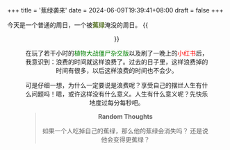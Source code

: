 +++
title = '蕉绿袭来'
date = 2024-06-09T19:39:41+08:00
draft = false
+++

今天是一个普通的周日，一个被<font color="#5d782e"><b>蕉绿</b></font>淹没的周日。
{{<figure src="/images/green-banana.png" height=225 align=center >}}

在玩了若干小时的<font color="green">植物大战僵尸杂交版</font>以及刷了一晚上的<font color="red">小红书</font>后，我意识到：浪费的时间就这样浪费了。过去的日子里，这样浪费掉的时间有很多，以后这样浪费的时间也不会少。

可是仔细一想，为什么一定要说是浪费呢？享受自己的摆烂人生有什么问题吗！嗯，或许这样没有什么意义。人生有什么意义呢？先快乐地度过每分每秒吧。

> **Random Thoughts**
> 
> 如果一个人吃掉自己的蕉绿，那么他的蕉绿会消失吗？
> 还是说他会变得更蕉绿？

<!-- ![](/images/green-banana.png) -->